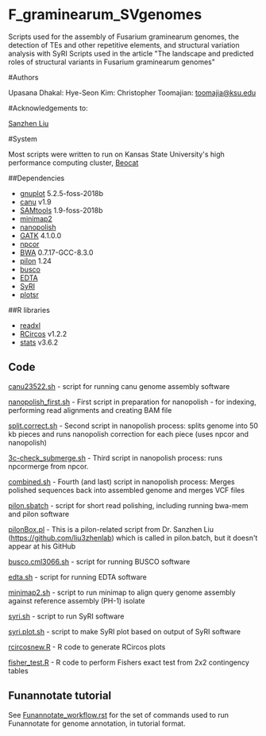# F_graminearum_SVgenomes
Scripts used for the assembly of Fusarium graminearum genomes, the detection of TEs and other repetitive elements, and structural variation analysis with SyRI
Scripts used in the article "The landscape and predicted roles of structural variants in Fusarium graminearum genomes"

#Authors

Upasana Dhakal: 
Hye-Seon Kim: 
Christopher Toomajian: toomajia@ksu.edu

#Acknowledgements to:

[Sanzhen Liu](https://github.com/liu3zhenlab)

#System

Most scripts were written to run on Kansas State University's high performance computing cluster, [Beocat](https://beocat.ksu.edu/)

##Dependencies

- [gnuplot](https://sourceforge.net/p/gnuplot/gnuplot-main/merge-requests/) 5.2.5-foss-2018b
- [canu](https://github.com/marbl/canu) v1.9
- [SAMtools](https://github.com/samtools/samtools) 1.9-foss-2018b
- [minimap2](https://github.com/lh3/minimap2)
- [nanopolish](https://github.com/jts/nanopolish)
- [GATK](https://github.com/broadinstitute/gatk) 4.1.0.0
- [npcor](https://github.com/liu3zhenlab/npcor)
- [BWA](https://github.com/lh3/bwa) 0.7.17-GCC-8.3.0
- [pilon](https://github.com/broadinstitute/pilon) 1.24
- [busco](https://gitlab.com/ezlab/busco/-/releases#5.6.1)
- [EDTA](https://github.com/oushujun/EDTA)
- [SyRI](https://github.com/schneebergerlab/syri)
- [plotsr](https://github.com/schneebergerlab/plotsr)

##R libraries
- [readxl](https://www.rdocumentation.org/packages/readxl/versions/1.4.3)
- [RCircos](https://www.rdocumentation.org/packages/RCircos/versions/1.2.2) v1.2.2
- [stats](https://www.rdocumentation.org/packages/stats/versions/3.6.2) v3.6.2

## Code

<ins>canu23522.sh</ins> - script for running canu genome assembly software

<ins>nanopolish_first.sh</ins> - First script in preparation for nanopolish - for indexing, performing read alignments and creating BAM file

<ins>split.correct.sh</ins> - Second script in nanopolish process: splits genome into 50 kb pieces and runs nanopolish correction for each piece (uses npcor and nanopolish)

<ins>3c-check_submerge.sh</ins> - Third script in nanopolish process: runs npcormerge from npcor.

<ins>combined.sh</ins> - Fourth (and last) script in nanopolish process: Merges polished sequences back into assembled genome and merges VCF files

<ins>pilon.sbatch</ins> - script for short read polishing, including running bwa-mem and pilon software

<ins>pilonBox.pl</ins> -  This is a pilon-related script from Dr. Sanzhen Liu (https://github.com/liu3zhenlab) which is called in pilon.batch, but it doesn't appear at his GitHub

<ins>busco.cml3066.sh</ins> - script for running BUSCO software

<ins>edta.sh</ins> - script for running EDTA software

<ins>minimap2.sh</ins> - script to run minimap to align query genome assembly against reference assembly (PH-1) isolate

<ins>syri.sh</ins> - script to run SyRI software

<ins>syri.plot.sh</ins> - script to make SyRI plot based on output of SyRI software

<ins>rcircosnew.R</ins> - R code to generate RCircos plots

<ins>fisher_test.R</ins> - R code to perform Fishers exact test from 2x2 contingency tables

## Funannotate tutorial

See <ins>Funannotate_workflow.rst</ins> for the set of commands used to run Funannotate for genome annotation, in tutorial format.

